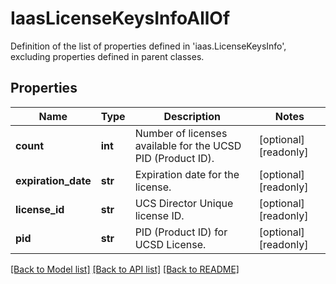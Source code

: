 # IaasLicenseKeysInfoAllOf

Definition of the list of properties defined in 'iaas.LicenseKeysInfo', excluding properties defined in parent classes.
## Properties
Name | Type | Description | Notes
------------ | ------------- | ------------- | -------------
**count** | **int** | Number of licenses available for the UCSD PID (Product ID). | [optional] [readonly] 
**expiration_date** | **str** | Expiration date for the license. | [optional] [readonly] 
**license_id** | **str** | UCS Director Unique license ID. | [optional] [readonly] 
**pid** | **str** | PID (Product ID) for UCSD License. | [optional] [readonly] 

[[Back to Model list]](../README.md#documentation-for-models) [[Back to API list]](../README.md#documentation-for-api-endpoints) [[Back to README]](../README.md)


